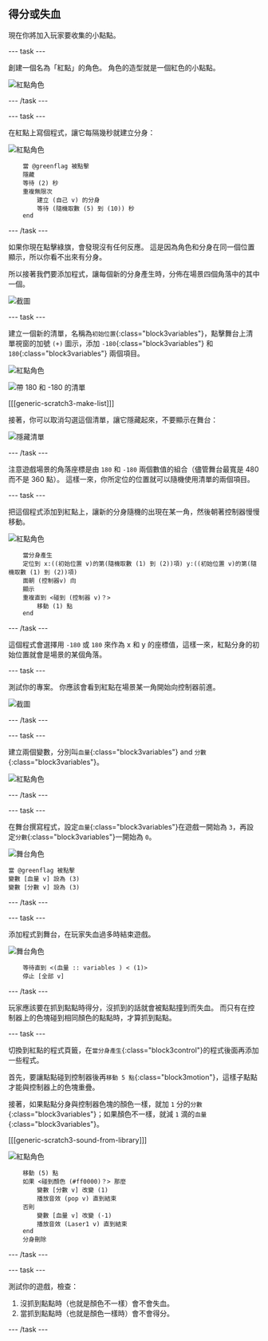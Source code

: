 ## 得分或失血

現在你將加入玩家要收集的小點點。

--- task ---

創建一個名為「紅點」的角色。 角色的造型就是一個紅色的小點點。

![紅點角色](images/dots-red.png)

--- /task ---

--- task ---

在紅點上寫個程式，讓它每隔幾秒就建立分身：

![紅點角色](images/red-sprite.png)

```blocks3
    當 @greenflag 被點擊
    隱藏
    等待 (2) 秒
    重複無限次
        建立 (自己 v) 的分身
        等待 (隨機取數 (5) 到 (10)) 秒
    end
```

--- /task ---

如果你現在點擊綠旗，會發現沒有任何反應。 這是因為角色和分身在同一個位置顯示，所以你看不出來有分身。

所以接著我們要添加程式，讓每個新的分身產生時，分佈在場景四個角落中的其中一個。

![截圖](images/dots-start.png)

--- task ---

建立一個新的清單，名稱為`初始位置`{:class="block3variables"}，點擊舞台上清單視窗的加號 `(+)` 圖示，添加 `-180`{:class="block3variables"} 和 `180`{:class="block3variables"} 兩個項目。

![紅點角色](images/red-sprite.png)

![帶 180 和 -180 的清單](images/dots-list.png)

[[[generic-scratch3-make-list]]]

接著，你可以取消勾選這個清單，讓它隱藏起來，不要顯示在舞台：

![隱藏清單](images/hide-list.png)

--- /task ---

注意遊戲場景的角落座標是由 `180` 和 `-180` 兩個數值的組合（儘管舞台最寬是 480 而不是 360 點）。 這樣一來，你所定位的位置就可以隨機使用清單的兩個項目。

--- task ---

把這個程式添加到紅點上，讓新的分身隨機的出現在某一角，然後朝著控制器慢慢移動。

![紅點角色](images/red-sprite.png)

```blocks3
    當分身產生
    定位到 x:((初始位置 v)的第(隨機取數 (1) 到 (2))項) y:((初始位置 v)的第(隨機取數 (1) 到 (2))項)
    面朝 (控制器v) 向
    顯示
    重複直到 <碰到 (控制器 v)？>
        移動 (1) 點
    end
```

--- /task ---

這個程式會選擇用 `-180` 或 `180` 來作為 x 和 y 的座標值，這樣一來，紅點分身的初始位置就會是場景的某個角落。

--- task ---

測試你的專案。 你應該會看到紅點在場景某一角開始向控制器前進。

![截圖](images/dots-red-test.png)

--- /task ---

--- task ---

建立兩個變數，分別叫`血量`{:class="block3variables"} and `分數`{:class="block3variables"}。

![紅點角色](images/red-sprite.png)

--- /task ---

--- task ---

在舞台撰寫程式，設定`血量`{:class="block3variables"}在遊戲一開始為 `3`，再設定`分數`{:class="block3variables"}一開始為 `0`。 


![舞台角色](images/stage-sprite.png)

```blocks3
當 @greenflag 被點擊
變數 [血量 v] 設為 (3)
變數 [分數 v] 設為 (3)
```

--- /task ---

--- task ---

添加程式到舞台，在玩家失血過多時結束遊戲。

![舞台角色](images/stage-sprite.png)

```blocks3
    等待直到 <(血量 :: variables ) < (1)>
    停止 [全部 v]
```

--- /task ---

玩家應該要在抓到點點時得分，沒抓到的話就會被點點撞到而失血。 而只有在控制器上的色塊碰到相同顏色的點點時，才算抓到點點。

--- task ---

切換到紅點的程式頁籤，在`當分身產生`{:class="block3control"}的程式後面再添加一些程式。

首先，要讓點點碰到控制器後再`移動 5 點`{:class="block3motion"}，這樣子點點才能與控制器上的色塊重疊。

接著，如果點點分身與控制器色塊的顏色一樣，就加 `1` 分的`分數`{:class="block3variables"}；如果顏色不一樣，就減 `1` 滴的`血量`{:class="block3variables"}。

[[[generic-scratch3-sound-from-library]]]

![紅點角色](images/red-sprite.png)

```blocks3
    移動 (5) 點
    如果 <碰到顏色 (#ff0000)？> 那麼
        變數 [分數 v] 改變 (1)
        播放音效 (pop v) 直到結束
    否則
        變數 [血量 v] 改變 (-1)
        播放音效 (Laser1 v) 直到結束
    end
    分身刪除
```

--- /task ---

--- task ---

測試你的遊戲，檢查：

1. 沒抓到點點時（也就是顏色不一樣）會不會失血。
2. 當抓到點點時（也就是顏色一樣時）會不會得分。

--- /task ---